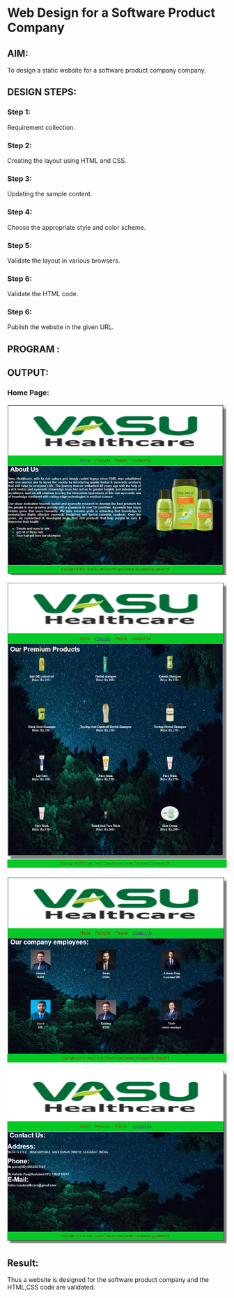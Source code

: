 # Web Design for a Software Product Company

## AIM:

To design a static website for a software product company company.

## DESIGN STEPS:

### Step 1:

Requirement collection.

### Step 2:

Creating the layout using HTML and CSS.

### Step 3:

Updating the sample content.

### Step 4:

Choose the appropriate style and color scheme.

### Step 5:

Validate the layout in various browsers.

### Step 6:

Validate the HTML code.

### Step 6:

Publish the website in the given URL.

## PROGRAM :

## OUTPUT:

### Home Page:

![output 1](./images/SSS1.png)

![output 2](./images/SSS2.png)

![output 3](./images/SSS3.png)

![output 4](./images/SSS4.png)


## Result:

Thus a website is designed for the software product company and the HTML,CSS code are validated.
